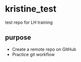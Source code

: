 # kristine_test
test repo for LH training

## purpose
- Create a remote repo on GitHub
- Practice git workflow
